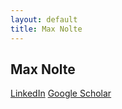 ```yaml
---
layout: default
title: Max Nolte
---
```


## Max Nolte

[LinkedIn](https://www.linkedin.com/in/max-nolte/)
[Google Scholar](https://scholar.google.com/citations?user=qGwEGKEAAAAJ&hl=en)
